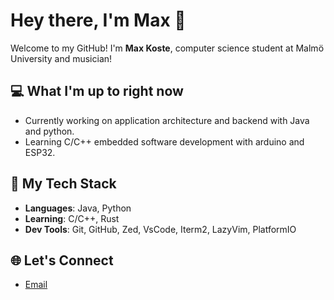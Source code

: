 # Hey there, I'm Max 👋

Welcome to my GitHub! I'm **Max Koste**, computer science student at Malmö University and musician!

## 💻 What I'm up to right now
- Currently working on application architecture and backend with Java and python.
- Learning C/C++ embedded software development with arduino and ESP32.
  
## 💪 My Tech Stack
- **Languages**: Java, Python
- **Learning**: C/C++, Rust
- **Dev Tools**: Git, GitHub, Zed, VsCode, Iterm2, LazyVim, PlatformIO

## 🌐 Let's Connect
- [Email](mailto:maxkoste@gmail.com)
